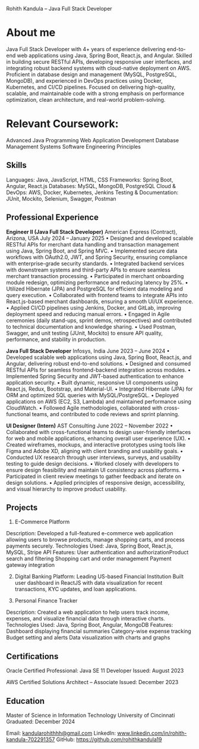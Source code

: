 Rohith Kandula – Java Full Stack Developer

# About me
Java Full Stack Developer with 4+ years of experience delivering end-to-end web applications using Java, Spring Boot, React.js, and Angular. Skilled in
building secure RESTful APIs, developing responsive user interfaces, and integrating robust backend systems with cloud-native deployment on AWS. Proficient in database design and management (MySQL, PostgreSQL, MongoDB), and experienced in DevOps practices using Docker, Kubernetes, and CI/CD pipelines.
Focused on delivering high-quality, scalable, and maintainable code with a strong emphasis on performance optimization, clean architecture, and real-world problem-solving.


# Relevant Coursework:
Advanced Java Programming​
Web Application Development​
Database Management Systems​
Software Engineering Principles​

## Skills
Languages: Java, JavaScript, HTML, CSS
Frameworks: Spring Boot, Angular, React.js
Databases: MySQL, MongoDB, PostgreSQL
Cloud & DevOps: AWS, Docker, Kubernetes, Jenkins
Testing & Documentation: JUnit, Mockito, Selenium, Swagger, Postman

## Professional Experience

**Engineer II (Java Full Stack Developer)**
American Express (Contract), Arizona, USA
July 2024 – January 2025
• Designed and developed scalable RESTful APIs for merchant data handling and transaction management using Java, Spring Boot, and Spring MVC.
• Implemented secure data workflows with OAuth2.0, JWT, and Spring Security, ensuring compliance with enterprise-grade security standards.
• Integrated backend services with downstream systems and third-party APIs to ensure seamless merchant transaction processing.
• Participated in merchant onboarding module redesign, optimizing performance and reducing latency by 25%.
• Utilized Hibernate (JPA) and PostgreSQL for efficient data modeling and query execution.
• Collaborated with frontend teams to integrate APIs into React.js-based merchant dashboards, ensuring a smooth UI/UX experience.
• Applied CI/CD pipelines using Jenkins, Docker, and GitLab, improving deployment speed and reducing manual errors.
• Engaged in Agile ceremonies (daily stand-ups, sprint demos, retrospectives) and contributed to technical documentation and knowledge sharing.
• Used Postman, Swagger, and unit testing (JUnit, Mockito) to ensure API quality, performance, and stability in production.



**Java Full Stack Developer**
Infosys, India
June 2023 – June 2024
• Developed scalable web applications using Java, Spring Boot, React.js, and Angular, delivering robust end-to-end solutions.
• Designed and consumed RESTful APIs for seamless frontend-backend integration across modules.
• Implemented Spring Security and JWT-based authentication to enhance application security.
• Built dynamic, responsive UI components using React.js, Redux, Bootstrap, and Material-UI.
• Integrated Hibernate (JPA) for ORM and optimized SQL queries with MySQL/PostgreSQL.
• Deployed applications on AWS (EC2, S3, Lambda) and maintained performance using CloudWatch.
• Followed Agile methodologies, collaborated with cross-functional teams, and contributed to code reviews and sprint planning.

**UI Designer (Intern)**
AST Consulting
June 2022 – November 2022 
• Collaborated with cross-functional teams to design user-friendly interfaces for web and mobile applications, enhancing overall user experience (UX).
• Created wireframes, mockups, and interactive prototypes using tools like Figma and Adobe XD, aligning with client branding and usability goals.
• Conducted UX research through user interviews, surveys, and usability testing to guide design decisions.
• Worked closely with developers to ensure design feasibility and maintain UI consistency across platforms.
• Participated in client review meetings to gather feedback and iterate on design solutions.
• Applied principles of responsive design, accessibility, and visual hierarchy to improve product usability. 



## Projects

1. E-Commerce Platform

Description: Developed a full-featured e-commerce web application allowing users to browse products, manage shopping carts, and process payments securely.​
Technologies Used: Java, Spring Boot, React.js, MySQL, Stripe API​
Features:
User authentication and authorization​
Product search and filtering​
Shopping cart and order management​
Payment gateway integration​


2. Digital Banking Platform: Leading US-based Financial Institution
Built user dashboard in ReactJS with data visualization for recent transactions, KYC updates, and loan applications.



3. Personal Finance Tracker

Description: Created a web application to help users track income, expenses, and visualize financial data through interactive charts.​
Technologies Used: Java, Spring Boot, Angular, MongoDB​
Features:
Dashboard displaying financial summaries​
Category-wise expense tracking​
Budget setting and alerts​
Data visualization with charts and graphs​

## Certifications
Oracle Certified Professional: Java SE 11 Developer
Issued: August 2023

AWS Certified Solutions Architect – Associate
Issued: December 2023​


## Education
Master of Science in Information Technology
University of Cincinnati
Graduated: December 2024

Email: kandularohithhh@gmail.com
LinkedIn: www.linkedin.com/in/rohith-kandula-702291357
GitHub: https://github.com/rohithkandula19
















​

